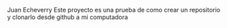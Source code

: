 Juan Echeverry
Este proyecto es una prueba de como crear un repositorio y clonarlo desde github a mi computadora
